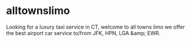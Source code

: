 # alltownslimo
Looking for a luxury taxi service in CT, welcome to all towns limo we offer the best airport car service to/from JFK, HPN, LGA &amp;amp; EWR.
